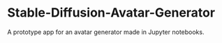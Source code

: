 # Stable-Diffusion-Avatar-Generator
 A prototype app for an avatar generator made in Jupyter notebooks.
